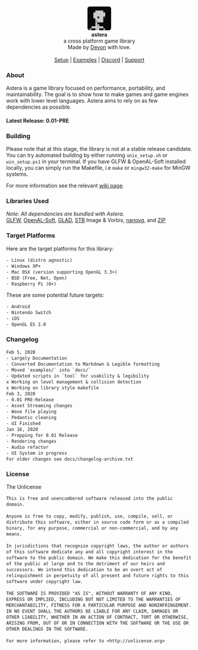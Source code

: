 <div id="header">
    <p align="center">
      <img width="64px" height="64px" style="border-radius: 6px;" src="res/tex/icon.png"><br>
      <b>astera</b><br>
	  <span font-size="16px">a cross platform game library</span><br>
      <span font-size="12px">Made by <a href="http://tek256.com">Devon</a> with love.</span><br><br>
      <span><a href="https://github.com/tek256/astera/wiki/Setup">Setup</a> | <a href="https://github.com/tek256/astera/tree/master/docs/examples/">Examples</a> | <a href="https://discordapp.com/invite/63GvpMh">Discord</a> | <a href="https://github.com/sponsors/tek256">Support</a></span>
    </p>
</div>

### About
Astera is a game library focused on performance, portability, and maintainability. The goal is to show how to make games and game engines work with lower level languages. Astera aims to rely on as few dependencies as possible.  

#### Latest Release: 0.01-PRE 

### Building
Please note that at this stage, the library is not at a stable release candidate. You can try automated building by either running `unix_setup.sh` or `win_setup.ps1` in your terminal. If you have GLFW & OpenAL-Soft installed locally, you can simply run the Makefile, i.e `make` or `mingw32-make` for MinGW systems.

For more information see the relevant [wiki page](https://github.com/tek256/astera/wiki/Building).

### Libraries Used
_Note: All dependencies are bundled with Astera._  
[GLFW](https://github.com/glfw/glfw), [OpenAL-Soft](https://github.com/kcat/openal-soft), [GLAD](https://github.com/Dav1dde/glad), [STB](https://github.com/nothings/stb/) Image & Vorbis, [nanovg](https://github.com/memononen/nanovg), and [ZIP](https://github.com/kuba--/zip)

### Target Platforms
Here are the target platforms for this library:  
```
- Linux (distro agnostic)
- Windows XP+
- Mac OSX (version supporting OpenGL 3.3+)
- BSD (Free, Net, Open)
- Raspberry Pi (0+)
```  
These are some potential future targets:  
```
- Android
- Nintendo Switch
- iOS
- OpenGL ES 2.0
```

### Changelog
```
Feb 5, 2020
- Largely Documentation
- Converted Documentation to Markdown & Legible formatting
- Moved `examples/` into `docs/`
- Updated scripts in `tool` for usability & legibility
x Working on level management & collision detection
x Working on library style makefile
Feb 3, 2020
- 0.01 PRE-Release
- Asset Streaming changes
- Wave file playing
- Pedantic cleaning
- UI Finished
Jan 16, 2020
- Prepping for 0.01 Release
- Rendering changes
- Audio refactor
- UI System in progress
For older changes see docs/changelog-archive.txt
```

### License  
The Unlicense 
```
This is free and unencumbered software released into the public domain.

Anyone is free to copy, modify, publish, use, compile, sell, or
distribute this software, either in source code form or as a compiled
binary, for any purpose, commercial or non-commercial, and by any
means.

In jurisdictions that recognize copyright laws, the author or authors
of this software dedicate any and all copyright interest in the
software to the public domain. We make this dedication for the benefit
of the public at large and to the detriment of our heirs and
successors. We intend this dedication to be an overt act of
relinquishment in perpetuity of all present and future rights to this
software under copyright law.

THE SOFTWARE IS PROVIDED "AS IS", WITHOUT WARRANTY OF ANY KIND,
EXPRESS OR IMPLIED, INCLUDING BUT NOT LIMITED TO THE WARRANTIES OF
MERCHANTABILITY, FITNESS FOR A PARTICULAR PURPOSE AND NONINFRINGEMENT.
IN NO EVENT SHALL THE AUTHORS BE LIABLE FOR ANY CLAIM, DAMAGES OR
OTHER LIABILITY, WHETHER IN AN ACTION OF CONTRACT, TORT OR OTHERWISE,
ARISING FROM, OUT OF OR IN CONNECTION WITH THE SOFTWARE OR THE USE OR
OTHER DEALINGS IN THE SOFTWARE.

For more information, please refer to <http://unlicense.org>
```

